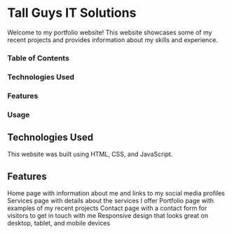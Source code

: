 # Tall Guys IT Solutions
Welcome to my portfolio website! This website showcases some of my recent projects and provides information about my skills and experience.

### Table of Contents
### Technologies Used
### Features
### Usage

## Technologies Used
This website was built using HTML, CSS, and JavaScript.

## Features
Home page with information about me and links to my social media profiles
Services page with details about the services I offer
Portfolio page with examples of my recent projects
Contact page with a contact form for visitors to get in touch with me
Responsive design that looks great on desktop, tablet, and mobile devices
